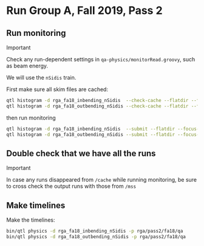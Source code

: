 # Run Group A, Fall 2019, Pass 2

## Run monitoring

> [!IMPORTANT]
> Check any run-dependent settings in `qa-physics/monitorRead.groovy`, such as beam energy.

We will use the `nSidis` train.

First make sure all skim files are cached:
```bash
qtl histogram -d rga_fa18_inbending_nSidis  --check-cache --flatdir --focus-physics /cache/clas12/rg-a/production/recon/fall2018/torus-1/pass2/main/train/nSidis
qtl histogram -d rga_fa18_outbending_nSidis --check-cache --flatdir --focus-physics /cache/clas12/rg-a/production/recon/fall2018/torus+1/pass2/train/nSidis
```
then run monitoring
```bash
qtl histogram -d rga_fa18_inbending_nSidis  --submit --flatdir --focus-physics /cache/clas12/rg-a/production/recon/fall2018/torus-1/pass2/main/train/nSidis
qtl histogram -d rga_fa18_outbending_nSidis --submit --flatdir --focus-physics /cache/clas12/rg-a/production/recon/fall2018/torus+1/pass2/train/nSidis
```

## Double check that we have all the runs

> [!IMPORTANT]
> In case any runs disappeared from `/cache` while running monitoring, be sure to cross check the output
> runs with those from `/mss`

## Make timelines

Make the timelines:
```bash
bin/qtl physics -d rga_fa18_inbending_nSidis -p rga/pass2/fa18/qa
bin/qtl physics -d rga_fa18_outbending_nSidis -p rga/pass2/fa18/qa
```
